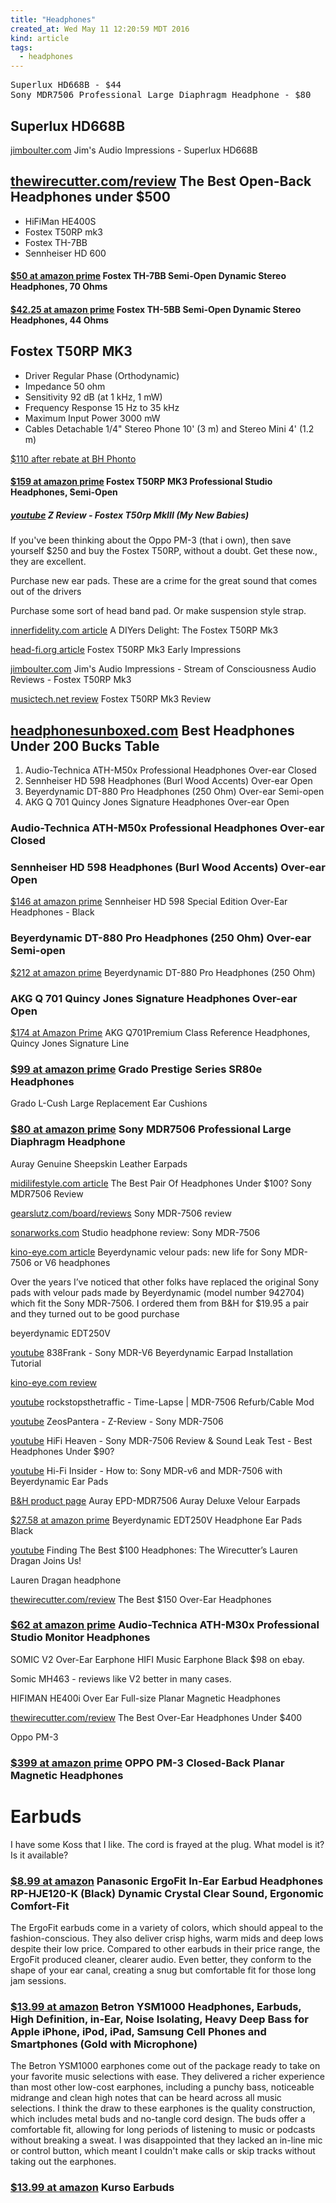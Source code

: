 ```yaml
---
title: "Headphones"
created_at: Wed May 11 12:20:59 MDT 2016
kind: article
tags:
  - headphones
---
```


<pre>
Superlux HD668B - $44
Sony MDR7506 Professional Large Diaphragm Headphone - $80
</pre>

## Superlux HD668B

<a href="http://audio.jimboulter.com/superlux-hd668b/" target="_blank">jimboulter.com</a> Jim's Audio Impressions - Superlux HD668B

## <a href="http://thewirecutter.com/reviews/best-open-back-headphones-under-500/" target="_blank">thewirecutter.com/review</a> The Best Open-Back Headphones under $500

<ul>
  <li>HiFiMan HE400S</li>
  <li>Fostex T50RP mk3</li>
  <li>Fostex TH-7BB</li>
  <li>Sennheiser HD 600</li>
</ul>


#### <a href="http://www.amazon.com/Fostex-TH-7BB-Semi-Open-Dynamic-Headphones/dp/B00CIVVJQS" target="_blank">$50 at amazon prime</a> Fostex TH-7BB Semi-Open Dynamic Stereo Headphones, 70 Ohms 


#### <a href="http://www.amazon.com/Fostex-TH-5BB-Semi-Open-Dynamic-Headphones/dp/B00CIVVJMW/" target="_blank">$42.25 at amazon prime</a> Fostex TH-5BB Semi-Open Dynamic Stereo Headphones, 44 Ohms 


## Fostex T50RP MK3


<ul>
  <li>Driver 	Regular Phase (Orthodynamic)</li>
  <li>Impedance 	50 ohm</li>
  <li>Sensitivity 	92 dB (at 1 kHz, 1 mW)</li>
  <li>Frequency Response 	15 Hz to 35 kHz</li>
  <li>Maximum Input Power 	3000 mW</li>
  <li>Cables 	Detachable 1/4" Stereo Phone 10' (3 m) and Stereo Mini 4' (1.2 m)</li>
</ul>

<a href="http://www.bhphotovideo.com/c/product/1180066-REG/fostex_rpmk3_series_t50rp_mk3_stereo.html" target="_blank">$110 after rebate at BH Phonto</a>

#### <a href="http://www.amazon.com/Fostex-Professional-Studio-Headphones-Semi-Open/dp/B0167XM092/" target="_blank">$159 at amazon prime</a> Fostex T50RP MK3 Professional Studio Headphones, Semi-Open 


##### <a href="https://www.youtube.com/watch?v=yqm50k-PK30" target="_blank">youtube</a> Z Review - Fostex T50rp MkIII (My New Babies) 


If you've been thinking about the Oppo PM-3 (that i own), then save
yourself $250 and buy the Fostex T50RP, without a doubt.  Get these now.,
they are excellent.

Purchase new ear pads. These are a crime for the great sound that comes out of the drivers

Purchase some sort of head band pad. Or make suspension style strap.

<a href="http://www.innerfidelity.com/content/diyers-delight-fostex-t50rp-mk3#rpljIKpqyaS1bYYc.97" target="_blank">innerfidelity.com article</a> A DIYers Delight: The Fostex T50RP Mk3

<a href="http://www.head-fi.org/products/fostex-t50rp-closed-ear-stereo-headphones/reviews/13593" target="_blank">head-fi.org article</a> Fostex T50RP Mk3 Early Impressions

<a href="http://audio.jimboulter.com/fostex-t50rp-mk3/" target="_blank">jimboulter.com</a> Jim's Audio Impressions - Stream of Consciousness Audio Reviews - Fostex T50RP Mk3

<a href="http://www.musictech.net/2015/10/fostex-t50rp-mk3-review/" target="_blank">musictech.net review</a> Fostex T50RP Mk3 Review

## <a href="http://www.headphonesunboxed.com/best-headphones-under-200/" target="_blank">headphonesunboxed.com</a> Best Headphones Under 200 Bucks Table

<ol>
  <li>Audio-Technica ATH-M50x Professional Headphones	Over-ear	Closed</li>
  <li>Sennheiser HD 598 Headphones (Burl Wood Accents)	Over-ear	Open</li>
  <li>Beyerdynamic DT-880 Pro Headphones (250 Ohm)	Over-ear	Semi-open</li>
  <li>AKG Q 701 Quincy Jones Signature Headphones 	Over-ear	Open</li>
</ol>

### Audio-Technica ATH-M50x Professional Headphones	Over-ear	Closed

### Sennheiser HD 598 Headphones (Burl Wood Accents)	Over-ear	Open

<a href="http://www.amazon.com/Sennheiser-HD-598-Over-Ear-Headphones/dp/B0126HISOO" target="_blank">$146 at amazon prime</a> Sennheiser HD 598 Special Edition Over-Ear Headphones - Black 

### Beyerdynamic DT-880 Pro Headphones (250 Ohm)	Over-ear	Semi-open

<a href="http://www.amazon.com/Beyerdynamic-DT-880-Pro-Headphones-250/dp/B001B1QENY" target="_blank">$212 at amazon prime</a> Beyerdynamic DT-880 Pro Headphones (250 Ohm)

### AKG Q 701 Quincy Jones Signature Headphones 	Over-ear	Open

<a href="http://www.amazon.com/AKG-Q701Premium-Reference-Headphones-Signature/dp/B004444O46" target="_blank">$174 at Amazon Prime</a> AKG Q701Premium Class Reference Headphones, Quincy Jones Signature Line 


### <a href="http://www.amazon.com/Grado-Prestige-Series-SR80e-Headphones/dp/B00L1LXOWS" target="_blank">$99 at amazon prime</a> Grado Prestige Series SR80e Headphones

Grado L-Cush Large Replacement Ear Cushions 

### <a href="http://www.amazon.com/Sony-MDR7506-Professional-Diaphragm-Headphone/dp/B000AJIF4E/" target="_blank">$80 at amazon prime</a> Sony MDR7506 Professional Large Diaphragm Headphone 

Auray Genuine Sheepskin Leather Earpads

<a href="http://www.midilifestyle.com/music-production/the-best-headphone-under-100-sony-mdr7506-review/" target="_blank">midilifestyle.com article</a> The Best Pair Of Headphones Under $100? Sony MDR7506 Review

<a href="https://www.gearslutz.com/board/reviews/693129-sony-mdr-7506-headphones.html" target="_blank">gearslutz.com/board/reviews</a> Sony MDR-7506 review

<a href="http://sonarworks.com/2015/06/studio-headphone-review-sony-mdr-7506/" target="_blank">sonarworks.com</a> Studio headphone review: Sony MDR-7506

<a href="http://kino-eye.com/2008/11/16/beyerdynamic-velour-pads/" target="_blank">kino-eye.com article</a> Beyerdynamic velour pads: new life for Sony MDR-7506 or V6 headphones

Over the years I’ve noticed that other folks have replaced the original
Sony pads with velour pads made by Beyerdynamic (model number 942704)
which fit the Sony MDR-7506.  I ordered them from B&H for $19.95 a pair
and they turned out to be good purchase

beyerdynamic EDT250V


<a href="https://www.youtube.com/watch?v=4tcEQh7Xhcc" target="_blank">youtube</a> 838Frank - Sony MDR-V6 Beyerdynamic Earpad Installation Tutorial


<a href="http://kino-eye.com/2005/12/29/headphones/" target="_blank">kino-eye.com review</a>


<a href="https://www.youtube.com/watch?v=xCH6HqfbKaM" target="_blank">youtube</a> rockstopsthetraffic - Time-Lapse | MDR-7506 Refurb/Cable Mod


<a href="https://www.youtube.com/watch?v=WaPMqWbdPxY" target="_blank">youtube</a> ZeosPantera - Z-Review - Sony MDR-7506


<a href="https://www.youtube.com/watch?v=-b9CLPtr3RU" target="_blank">youtube</a> HiFi Heaven - Sony MDR-7506 Review & Sound Leak Test - Best Headphones Under $90? 

<a href="https://www.youtube.com/watch?v=Asxqk-rcnic" target="_blank">youtube</a> Hi-Fi Insider - How to: Sony MDR-v6 and MDR-7506 with Beyerdynamic Ear Pads

<a href="http://www.bhphotovideo.com/c/product/886945-REG/Auray_epd_mdr7506_Deluxe_Velour_Earpads_Pair.html" target="_blank">B&H product page</a> Auray EPD-MDR7506	Auray Deluxe Velour Earpads

<a href="http://www.amazon.com/Beyerdynamic-EDT250V-Headphone-Pads-Black/dp/B0016MF7W2" target="_blank">$27.58 at amazon prime</a> Beyerdynamic EDT250V Headphone Ear Pads Black 

<a href="https://www.youtube.com/watch?v=AaL9pifiNPg" target="_blank">youtube</a> Finding The Best $100 Headphones: The Wirecutter’s Lauren Dragan Joins Us! 

Lauren Dragan headphone

<a href="http://thewirecutter.com/reviews/the-best-150-over-ear-headphones/" target="_blank">thewirecutter.com/review</a> The Best $150 Over-Ear Headphones

### <a href="http://www.amazon.com/Audio-Technica-ATH-M30x-Professional-Monitor-Headphones/dp/B00HVLUQW8/" target="_blank">$62 at amazon prime</a> Audio-Technica ATH-M30x Professional Studio Monitor Headphones 

SOMIC V2 Over-Ear Earphone HIFI Music Earphone Black
$98 on ebay.

Somic MH463 - reviews like V2 better in many cases.



HIFIMAN HE400i Over Ear Full-size Planar Magnetic Headphones

<a href="http://thewirecutter.com/reviews/best-400-over-ear-headphones/" target="_blank">thewirecutter.com/review</a> The Best Over-Ear Headphones Under $400

Oppo PM-3

### <a href="http://www.amazon.com/OPPO-PM-3-Closed-Back-Magnetic-Headphones/dp/B00UW0FZWQ" target="_blank">$399 at amazon prime</a> OPPO PM-3 Closed-Back Planar Magnetic Headphones

<h1>Earbuds</h1>

I have some Koss that I like. The cord is frayed at the plug. What model is it? Is it available?

<h3>
  <a href="https://www.amazon.com/dp/B003EM8008/ref=twister_B07K579NKG?_encoding=UTF8&psc=1" target="_blank">$8.99 at amazon</a>
  Panasonic ErgoFit In-Ear Earbud Headphones RP-HJE120-K (Black) Dynamic Crystal Clear Sound, Ergonomic Comfort-Fit 
</h3>

The ErgoFit earbuds come in a variety of colors, which should appeal to
the fashion-conscious. They also deliver crisp highs, warm mids and deep
lows despite their low price. Compared to other earbuds in their price
range, the ErgoFit produced cleaner, clearer audio. Even better, they
conform to the shape of your ear canal, creating a snug but comfortable
fit for those long jam sessions.

<h3>
  <a href="https://www.amazon.com/Betron-Headphones-Definition-Smartphones-Microphone/dp/B00XBZY0EI" target="_blank">$13.99 at amazon</a>
  Betron YSM1000 Headphones, Earbuds, High Definition, in-Ear, Noise Isolating, Heavy Deep Bass for Apple iPhone, iPod, iPad, Samsung Cell Phones and Smartphones (Gold with Microphone) 
</h3>

The Betron YSM1000 earphones come out of the package ready to take
on your favorite music selections with ease. They delivered a richer
experience than most other low-cost earphones, including a punchy bass,
noticeable midrange and clean high notes that can be heard across all
music selections. I think the draw to these earphones is the quality
construction, which includes metal buds and no-tangle cord design. The
buds offer a comfortable fit, allowing for long periods of listening
to music or podcasts without breaking a sweat. I was disappointed that
they lacked an in-line mic or control button, which meant I couldn't
make calls or skip tracks without taking out the earphones.

<h3>
  <a href="https://www.amazon.com/gp/product/B07KVZM5DD" target="_blank">$13.99 at amazon</a>
  Kurso Earbuds
</h3>

<!--
html boilerplate fragments
<a href="" target="_blank"></a>
<a name=""></a>
<img src="" width="400px">
<ul>
  <li></li>
  <li><a href="" target="_blank"></a></li>
</ul>
<pre>
</pre>
<p style="margin-bottom: 2em;"></p>
<hr style="border: 0; height: 3px; background: #333; background-image: linear-gradient(to right, #ccc, #333, #ccc);">
<pre><code>
</code></pre>
<math xmlns='http://www.w3.org/1998/Math/MathML' display='block'>
</math>
:-->
